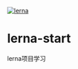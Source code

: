 [![lerna](https://img.shields.io/badge/maintained%20with-lerna-cc00ff.svg)](https://lerna.js.org/)

# lerna-start
lerna项目学习
